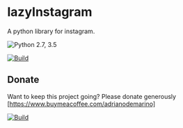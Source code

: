 # lazyInstagram
A python library for instagram.

![Python 2.7, 3.5](https://img.shields.io/badge/Python-2.7%2C%203.5-3776ab.svg?maxAge=2592000)

[![Build](https://img.shields.io/travis/ping/instagram_private_api.svg)](https://travis-ci.org/ping/instagram_private_api)

## Donate

Want to keep this project going? Please donate generously [https://www.buymeacoffee.com/adrianodemarino]

[![Build](https://www.buymeacoffee.com/assets/img/custom_images/yellow_img.png)](https://www.buymeacoffee.com/adrianodemarino)
